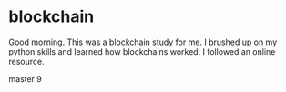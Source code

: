 # blockchain
  
Good morning.  This was a blockchain study for me.  I brushed up on my python skills and learned how blockchains worked.  I followed an online resource.  

master 9

